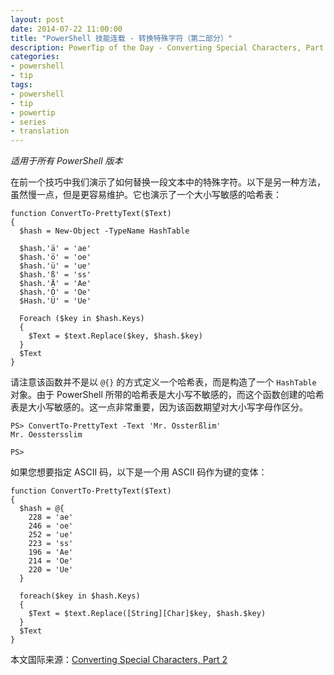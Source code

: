 ```yaml
---
layout: post
date: 2014-07-22 11:00:00
title: "PowerShell 技能连载 - 转换特殊字符（第二部分）"
description: PowerTip of the Day - Converting Special Characters, Part 2
categories:
- powershell
- tip
tags:
- powershell
- tip
- powertip
- series
- translation
---
```

_适用于所有 PowerShell 版本_

在前一个技巧中我们演示了如何替换一段文本中的特殊字符。以下是另一种方法，虽然慢一点，但是更容易维护。它也演示了一个大小写敏感的哈希表：

    function ConvertTo-PrettyText($Text)
    {
      $hash = New-Object -TypeName HashTable
    
      $hash.'ä' = 'ae'
      $hash.'ö' = 'oe'
      $hash.'ü' = 'ue'
      $hash.'ß' = 'ss'
      $hash.'Ä' = 'Ae'
      $hash.'Ö' = 'Oe'
      $Hash.'Ü' = 'Ue'
        
      Foreach ($key in $hash.Keys)
      {
        $Text = $text.Replace($key, $hash.$key)
      }
      $Text
    }

请注意该函数并不是以 `@{}` 的方式定义一个哈希表，而是构造了一个 `HashTable` 对象。由于 PowerShell 所带的哈希表是大小写不敏感的，而这个函数创建的哈希表是大小写敏感的。这一点非常重要，因为该函数期望对大小写字母作区分。

    PS> ConvertTo-PrettyText -Text 'Mr. Össterßlim'
    Mr. Oesstersslim
    
    PS>  

如果您想要指定 ASCII 码，以下是一个用 ASCII 码作为键的变体：

    function ConvertTo-PrettyText($Text)   
    {  
      $hash = @{
        228 = 'ae'
        246 = 'oe'
        252 = 'ue'
        223 = 'ss'
        196 = 'Ae'
        214 = 'Oe'
        220 = 'Ue'   
      }
      
      foreach($key in $hash.Keys)
      {
        $Text = $text.Replace([String][Char]$key, $hash.$key)
      }
      $Text
    }

<!--more-->
本文国际来源：[Converting Special Characters, Part 2](http://community.idera.com/powershell/powertips/b/tips/posts/converting-special-characters-part-2)
